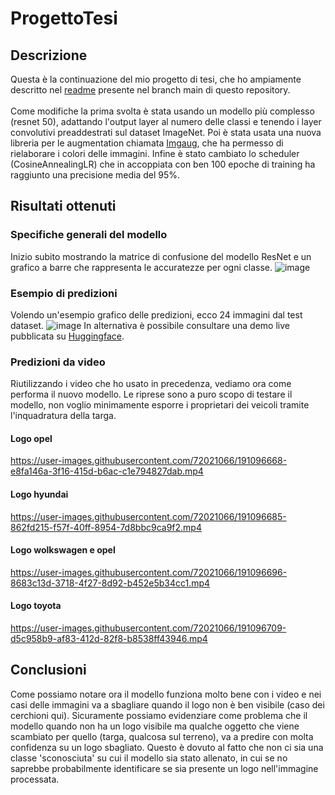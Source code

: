 # ProgettoTesi

## Descrizione
Questa è la continuazione del mio progetto di tesi, che ho ampiamente descritto nel <a href="https://github.com/EliaTosin/ProgettoTesi/blob/main/README.md">readme</a> presente nel branch main di questo repository.<br><br>Come modifiche la prima svolta è stata usando un modello più complesso (resnet 50), adattando l'output layer al numero delle classi e tenendo i layer convolutivi preaddestrati sul dataset ImageNet. Poi è stata usata una nuova libreria per le augmentation chiamata <a href="https://imgaug.readthedocs.io/en/latest/">Imgaug</a>, che ha permesso di rielaborare i colori delle immagini. Infine è stato cambiato lo scheduler (CosineAnnealingLR) che in accoppiata con ben 100 epoche di training ha raggiunto una precisione media del 95%.

## Risultati ottenuti
### Specifiche generali del modello
Inizio subito mostrando la matrice di confusione del modello ResNet e un grafico a barre che rappresenta le accuratezze per ogni classe.
![image](https://user-images.githubusercontent.com/72021066/191050277-667d6374-98a5-4171-91da-bf800a14e736.png)


### Esempio di predizioni
Volendo un'esempio grafico delle predizioni, ecco 24 immagini dal test dataset.
![image](https://user-images.githubusercontent.com/72021066/191050605-b27367e8-2590-4fc8-acc6-d6cbcec29ee0.png)
In alternativa è possibile consultare una demo live pubblicata su <a href="https://huggingface.co/spaces/EliaT/NewCarClassifier">Huggingface</a>.

### Predizioni da video
Riutilizzando i video che ho usato in precedenza, vediamo ora come performa il nuovo modello. Le riprese sono a puro scopo di testare il modello, non voglio minimamente esporre i proprietari dei veicoli tramite l'inquadratura della targa.

#### Logo opel


https://user-images.githubusercontent.com/72021066/191096668-e8fa146a-3f16-415d-b6ac-c1e794827dab.mp4


#### Logo hyundai


https://user-images.githubusercontent.com/72021066/191096685-862fd215-f57f-40ff-8954-7d8bbc9ca9f2.mp4


#### Logo wolkswagen e opel


https://user-images.githubusercontent.com/72021066/191096696-8683c13d-3718-4f27-8d92-b452e5b34cc1.mp4


#### Logo toyota


https://user-images.githubusercontent.com/72021066/191096709-d5c958b9-af83-412d-82f8-b8538ff43946.mp4

## Conclusioni
Come possiamo notare ora il modello funziona molto bene con i video e nei casi delle immagini va a sbagliare quando il logo non è ben visibile (caso dei cerchioni qui). Sicuramente possiamo evidenziare come problema che il modello quando non ha un logo visibile ma qualche oggetto che viene scambiato per quello (targa, qualcosa sul terreno), va a predire con molta confidenza su un logo sbagliato. Questo è dovuto al fatto che non ci sia una classe 'sconosciuta' su cui il modello sia stato allenato, in cui se no saprebbe probabilmente identificare se sia presente un logo nell'immagine processata.
